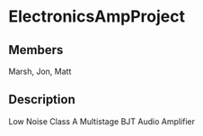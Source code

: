 # ElectronicsAmpProject
## Members
Marsh, Jon, Matt
## Description
Low Noise Class A Multistage BJT Audio Amplifier

